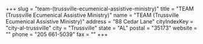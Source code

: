 +++
slug = "team-(trussville-ecumenical-assistive-ministry)"
title = "TEAM (Trussville Ecumenical Assistive Ministry)"
name = "TEAM (Trussville Ecumenical Assistive Ministry)"
address = "88 Cedar Lane"
cityIndexKey = "city-al-trussville"
city = "Trussville"
state = "AL"
postal = "35173"
website = ""
phone = "205 661-5039"
fax = ""
+++

